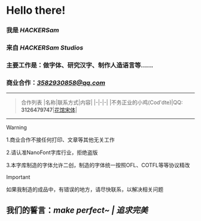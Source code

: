# Hello there!




### 我是 *HACKERSam*

### 来自 *HACKERSam Studios*

### 主要工作是：做字体、研究汉字、制作人造语言等……

### 商业合作：*3582930858@qq.com*
--------
> 合作列表
> |名称|联系方式|内容|
> |-|-|-|
> |不务正业的小鸡(Cod'dte)|QQ: **3126479747**|[花馆宋体](https://github.com/buwuzhengyedexiaoji/huaguansongti)|



--------
> [!WARNING]
>
> 1.商业合作不接任何打印、文章等其他无关工作
>
> 2.请认准NanoFont字库行业，拒绝盗版
>
> 3.本字库制造的字体允许二创，制造的字体统一按照OFL、COTFL等等协议精改

> [!IMPORTANT]
>
> 如果我制造的成品中，有错误的地方，请尽快联系，以解决相关问题

<!--
更新于2024/7/3

还有
你来这里看源码干什么
Get out of here
-->


## 我们的誓言：*make perfect~ | 追求完美*
